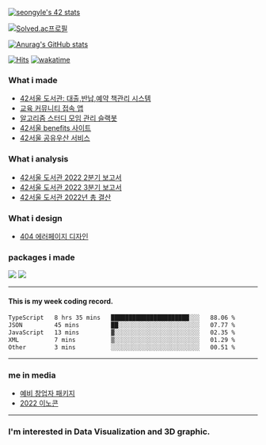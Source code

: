 [![seongyle's 42 stats](https://badge.mediaplus.ma/greenbinary/seongyle?1337Badge=off&UM6P=off)](https://github.com/oakoudad/badge42)


[![Solved.ac프로필](http://mazassumnida.wtf/api/v2/generate_badge?boj=dltjddus2)](https://solved.ac/dltjddus2)

[![Anurag's GitHub stats](https://github-readme-stats.vercel.app/api?username=YeonSeong-Lee)](https://github.com/anuraghazra/github-readme-stats)


[![Hits](https://hits.seeyoufarm.com/api/count/incr/badge.svg?url=https%3A%2F%2Fgithub.com%2FYeonSeong-Lee&count_bg=%2379C83D&title_bg=%23555555&icon=&icon_color=%23E7E7E7&title=hits&edge_flat=false)](https://hits.seeyoufarm.com)
[![wakatime](https://wakatime.com/badge/user/2f42ecac-18b3-4aea-9e84-70d3d28d0008.svg)](https://wakatime.com/@2f42ecac-18b3-4aea-9e84-70d3d28d0008)



### What i made
- [42서울 도서관: 대출,반납,예약 책관리 시스템](https://42library.kr/)
- [교육 커뮤니티 접속 앱](https://github.com/YeonSeong-Lee/HufsLifeAcademy_app)
- [알고리즘 스터디 모임 관리 슬랙봇](https://github.com/helloAlgorithms/RedKiKi)
- [42서울 benefits 사이트](https://benefit.42seoul.link/)
- [42서울 공유우산 서비스](https://github.com/YeonSeong-Lee/OpenUmbrella)


### What i analysis
- [42서울 도서관 2022 2분기 보고서](https://rpubs.com/yeonseong/jiphyeonjeon_2022_2Q)
- [42서울 도서관 2022 3분기 보고서](https://rpubs.com/yeonseong/jiphyeonjeon_2022_3Q)
- [42서울 도서관 2022년 총 결산](https://rpubs.com/yeonseong/jiphyeonjeon_2022_total)


### What i design
- [404 에러페이지 디자인](https://yeonseong-lee.github.io/web_graphics/blob/main/404.html)

### packages i made
 <a href="https://nodei.co/npm/az-generator/"><img src="https://nodei.co/npm/az-generator.png"></a>
 <a href="https://nodei.co/npm/korean-random-names-generator/"><img src="https://nodei.co/npm/korean-random-names-generator.png"></a>

---

#### This is my week coding record.
<!--START_SECTION:waka-->

```txt
TypeScript   8 hrs 35 mins   ██████████████████████░░░   88.06 %
JSON         45 mins         ██░░░░░░░░░░░░░░░░░░░░░░░   07.77 %
JavaScript   13 mins         ▓░░░░░░░░░░░░░░░░░░░░░░░░   02.35 %
XML          7 mins          ▒░░░░░░░░░░░░░░░░░░░░░░░░   01.29 %
Other        3 mins          ░░░░░░░░░░░░░░░░░░░░░░░░░   00.51 %
```

<!--END_SECTION:waka-->
--- 

### me in media
<!-- - [4.19 장학회](https://www.hufs.ac.kr/user/boardList.action?command=view&page=34&boardId=41994&boardSeq=120667021) -->
- [예비 창업자 패키지](http://www.hufsnews.co.kr/news/articleView.html?idxno=21661)
- [2022 이노콘](https://platum.kr/archives/198709)
---
### I'm interested in Data Visualization and 3D graphic.



